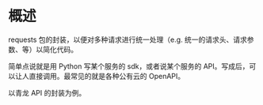 # 概述

requests 包的封装，以便对多种请求进行统一处理（e.g. 统一的请求头、请求参数、等）以简化代码。

简单点说就是用 Python 写某个服务的 sdk，或者说某个服务的 API。写成后，可以让人直接调用。最常见的就是各种公有云的 OpenAPI。

以青龙 API 的封装为例。